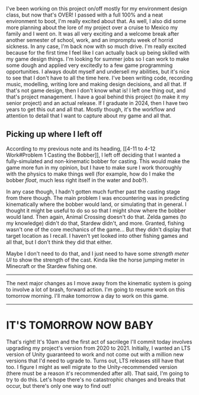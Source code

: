 I've been working on this project on/off mostly for my environment design class, but now that's OVER! I passed with a full 100% and a neat environment to boot, I'm really excited about that. As well, I also did some more planning about the lore of my project over a cruise to Mexico my family and I went on. It was all very exciting and a welcome break after another semester of school, work, and an impromptu week of horrid sickness.
In any case, I'm back now with so much drive. I'm really excited because for the first time I feel like I can actually back up being skilled with my game design things. I'm looking for summer jobs so I can work to make some dough and applied very excitedly to a few game programming opportunities. I always doubt myself and undersell my abilities, but it's nice to see that I don't have to all the time here. I've been writing code, recording music, modelling, writing lore and making design decisions, and all that. If that's not game design, then I don't know what is!
I left one thing out, and that's project management. I have a goal behind this project (to make it my senior project) and an actual release. If I graduate in 2024, then I have two years to get this out and all that. Mostly though, it's the workflow and attention to detail that I want to capture about my game and all that.

##  Picking up where I left off
According to my previous note and its heading, [[4-11 to 4-12 Work#Problem 1 Casting the Bobber]], I left off deciding that I wanted a fully-simulated and non-kinematic bobber for casting. This would make the game more fun in my opinion, but I have to make sure I work thoroughly with the physics to make things well (for example, how do I make the bobber *float*, much less right itself in the water and *bob*?).

In any case though, I hadn't gotten much further past the casting stage from there though. The main problem I was encountering was in predicting kinematically where the bobber would land, or simulating that in general. I thought it might be useful to do so so that I might show where the bobber would land.
Then again, Animal Crossing doesn't do that. Zelda games (to my knowledge) didn't do that, Stardew didn't, and more. Granted, fishing wasn't one of the core mechanics of the game... But they didn't display that target location as I recall. I haven't yet looked into other fishing games and all that, but I don't think they did that either.

Maybe I don't need to do that, and I just need to have some *strength meter UI* to show the strength of the cast. Kinda like the horse jumping meter in Minecraft or the Stardew fishing one.

---

The next major changes as I move away from the kinematic system is going to involve a lot of brash, forward action. I'm going to resume work on this tomorrow morning. I'll make tomorrow a day to work on this game.

---

# IT'S TOMORROW NOW BABY
That's right! It's 10am and the first act of sacrilege I'll commit today involves upgrading my project's version from 2020 to 2021. Initially, I wanted an LTS version of Unity guaranteed to work and not come out with a million new versions that I'd need to ugrade to. Turns out, LTS releases still have that too. I figure I might as well migrate to the Unity-recommended version (there must be a reason it's recommended after all). That said, I'm going to try to do this. Let's hope there's no catastrophic changes and breaks that occur, but there's only one way to find out!
